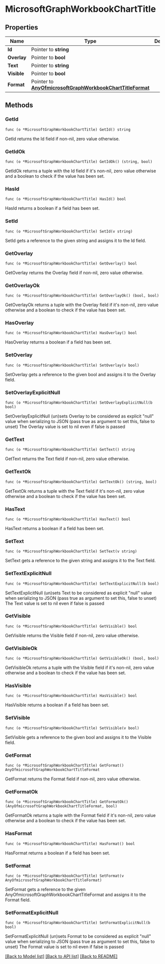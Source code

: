 # MicrosoftGraphWorkbookChartTitle

## Properties

Name | Type | Description | Notes
------------ | ------------- | ------------- | -------------
**Id** | Pointer to **string** |  | [optional] 
**Overlay** | Pointer to **bool** |  | [optional] 
**Text** | Pointer to **string** |  | [optional] 
**Visible** | Pointer to **bool** |  | [optional] 
**Format** | Pointer to [**AnyOfmicrosoftGraphWorkbookChartTitleFormat**](anyOf&lt;microsoft.graph.workbookChartTitleFormat&gt;.md) |  | [optional] 

## Methods

### GetId

`func (o *MicrosoftGraphWorkbookChartTitle) GetId() string`

GetId returns the Id field if non-nil, zero value otherwise.

### GetIdOk

`func (o *MicrosoftGraphWorkbookChartTitle) GetIdOk() (string, bool)`

GetIdOk returns a tuple with the Id field if it's non-nil, zero value otherwise
and a boolean to check if the value has been set.

### HasId

`func (o *MicrosoftGraphWorkbookChartTitle) HasId() bool`

HasId returns a boolean if a field has been set.

### SetId

`func (o *MicrosoftGraphWorkbookChartTitle) SetId(v string)`

SetId gets a reference to the given string and assigns it to the Id field.

### GetOverlay

`func (o *MicrosoftGraphWorkbookChartTitle) GetOverlay() bool`

GetOverlay returns the Overlay field if non-nil, zero value otherwise.

### GetOverlayOk

`func (o *MicrosoftGraphWorkbookChartTitle) GetOverlayOk() (bool, bool)`

GetOverlayOk returns a tuple with the Overlay field if it's non-nil, zero value otherwise
and a boolean to check if the value has been set.

### HasOverlay

`func (o *MicrosoftGraphWorkbookChartTitle) HasOverlay() bool`

HasOverlay returns a boolean if a field has been set.

### SetOverlay

`func (o *MicrosoftGraphWorkbookChartTitle) SetOverlay(v bool)`

SetOverlay gets a reference to the given bool and assigns it to the Overlay field.

### SetOverlayExplicitNull

`func (o *MicrosoftGraphWorkbookChartTitle) SetOverlayExplicitNull(b bool)`

SetOverlayExplicitNull (un)sets Overlay to be considered as explicit "null" value
when serializing to JSON (pass true as argument to set this, false to unset)
The Overlay value is set to nil even if false is passed
### GetText

`func (o *MicrosoftGraphWorkbookChartTitle) GetText() string`

GetText returns the Text field if non-nil, zero value otherwise.

### GetTextOk

`func (o *MicrosoftGraphWorkbookChartTitle) GetTextOk() (string, bool)`

GetTextOk returns a tuple with the Text field if it's non-nil, zero value otherwise
and a boolean to check if the value has been set.

### HasText

`func (o *MicrosoftGraphWorkbookChartTitle) HasText() bool`

HasText returns a boolean if a field has been set.

### SetText

`func (o *MicrosoftGraphWorkbookChartTitle) SetText(v string)`

SetText gets a reference to the given string and assigns it to the Text field.

### SetTextExplicitNull

`func (o *MicrosoftGraphWorkbookChartTitle) SetTextExplicitNull(b bool)`

SetTextExplicitNull (un)sets Text to be considered as explicit "null" value
when serializing to JSON (pass true as argument to set this, false to unset)
The Text value is set to nil even if false is passed
### GetVisible

`func (o *MicrosoftGraphWorkbookChartTitle) GetVisible() bool`

GetVisible returns the Visible field if non-nil, zero value otherwise.

### GetVisibleOk

`func (o *MicrosoftGraphWorkbookChartTitle) GetVisibleOk() (bool, bool)`

GetVisibleOk returns a tuple with the Visible field if it's non-nil, zero value otherwise
and a boolean to check if the value has been set.

### HasVisible

`func (o *MicrosoftGraphWorkbookChartTitle) HasVisible() bool`

HasVisible returns a boolean if a field has been set.

### SetVisible

`func (o *MicrosoftGraphWorkbookChartTitle) SetVisible(v bool)`

SetVisible gets a reference to the given bool and assigns it to the Visible field.

### GetFormat

`func (o *MicrosoftGraphWorkbookChartTitle) GetFormat() AnyOfmicrosoftGraphWorkbookChartTitleFormat`

GetFormat returns the Format field if non-nil, zero value otherwise.

### GetFormatOk

`func (o *MicrosoftGraphWorkbookChartTitle) GetFormatOk() (AnyOfmicrosoftGraphWorkbookChartTitleFormat, bool)`

GetFormatOk returns a tuple with the Format field if it's non-nil, zero value otherwise
and a boolean to check if the value has been set.

### HasFormat

`func (o *MicrosoftGraphWorkbookChartTitle) HasFormat() bool`

HasFormat returns a boolean if a field has been set.

### SetFormat

`func (o *MicrosoftGraphWorkbookChartTitle) SetFormat(v AnyOfmicrosoftGraphWorkbookChartTitleFormat)`

SetFormat gets a reference to the given AnyOfmicrosoftGraphWorkbookChartTitleFormat and assigns it to the Format field.

### SetFormatExplicitNull

`func (o *MicrosoftGraphWorkbookChartTitle) SetFormatExplicitNull(b bool)`

SetFormatExplicitNull (un)sets Format to be considered as explicit "null" value
when serializing to JSON (pass true as argument to set this, false to unset)
The Format value is set to nil even if false is passed

[[Back to Model list]](../README.md#documentation-for-models) [[Back to API list]](../README.md#documentation-for-api-endpoints) [[Back to README]](../README.md)


